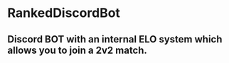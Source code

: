 # RankedDiscordBot
## Discord BOT with an internal ELO system which allows you to join a 2v2 match.

